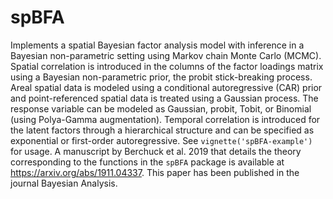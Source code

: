 # spBFA
Implements a spatial Bayesian factor analysis model with inference in a Bayesian non-parametric setting using Markov chain Monte Carlo (MCMC). Spatial correlation is introduced in the columns of the factor loadings matrix using a Bayesian non-parametric prior, the probit stick-breaking process. Areal spatial data is modeled using a conditional autoregressive (CAR) prior and point-referenced spatial data is treated using a Gaussian process. The response variable can be modeled as Gaussian, probit, Tobit, or Binomial (using Polya-Gamma augmentation). Temporal correlation is introduced for the latent factors through a hierarchical structure and can be specified as exponential or first-order autoregressive. See `vignette('spBFA-example')` for usage. A manuscript by Berchuck et al. 2019 that details the theory corresponding to the functions in the `spBFA` package is available at https://arxiv.org/abs/1911.04337. This paper has been published in the journal Bayesian Analysis.
